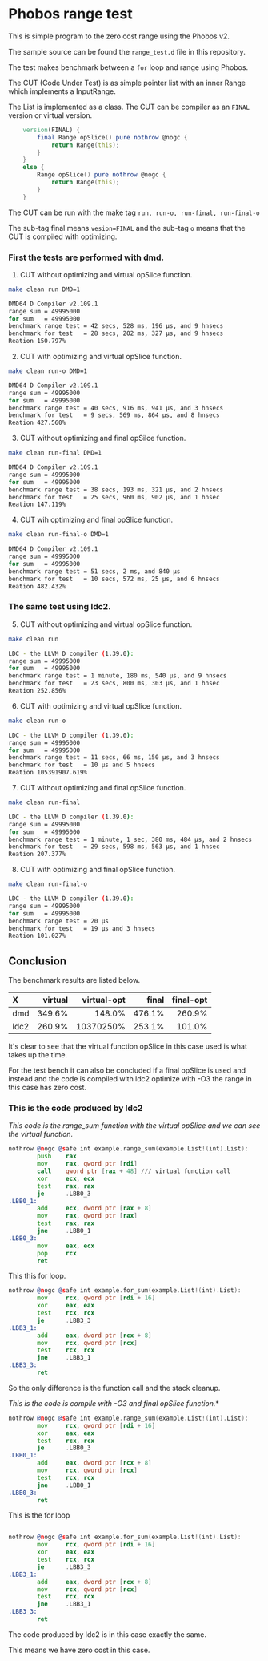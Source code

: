 # Phobos range test

This is simple program to the zero cost range using the Phobos v2.

The sample source can be found the `range_test.d` file in this repository.

The test makes benchmark between a `for` loop and range using Phobos.

The CUT (Code Under Test) is as simple pointer list with an inner Range which implements a InputRange.

The List is implemented as a class. The CUT can be compiler as an `FINAL` version or virtual version.

```d
    version(FINAL) {
        final Range opSlice() pure nothrow @nogc {
            return Range(this);
        }
    }
    else {
        Range opSlice() pure nothrow @nogc {
            return Range(this);
        }
    }
```

The CUT can be run with the make tag `run, run-o, run-final, run-final-o`

The sub-tag final means `vesion=FINAL` and the sub-tag `o` means that the CUT is compiled with optimizing.

### First the tests are performed with dmd.

1. CUT without optimizing and virtual opSlice function.
```sh
make clean run DMD=1

DMD64 D Compiler v2.109.1
range sum = 49995000
for sum   = 49995000
benchmark range test = 42 secs, 528 ms, 196 μs, and 9 hnsecs
benchmark for test   = 28 secs, 202 ms, 327 μs, and 9 hnsecs
Reation 150.797%
```

2. CUT with optimizing and virtual opSlice function.
```sh
make clean run-o DMD=1

DMD64 D Compiler v2.109.1
range sum = 49995000
for sum   = 49995000
benchmark range test = 40 secs, 916 ms, 941 μs, and 3 hnsecs
benchmark for test   = 9 secs, 569 ms, 864 μs, and 8 hnsecs
Reation 427.560%
```

3. CUT without optimizing and final opSilce function.
```sh
make clean run-final DMD=1

DMD64 D Compiler v2.109.1
range sum = 49995000
for sum   = 49995000
benchmark range test = 38 secs, 193 ms, 321 μs, and 2 hnsecs
benchmark for test   = 25 secs, 960 ms, 902 μs, and 1 hnsec
Reation 147.119%
```

4. CUT wih optimizing and final opSlice function.

```sh
make clean run-final-o DMD=1

DMD64 D Compiler v2.109.1
range sum = 49995000
for sum   = 49995000
benchmark range test = 51 secs, 2 ms, and 840 μs
benchmark for test   = 10 secs, 572 ms, 25 μs, and 6 hnsecs
Reation 482.432%
```

### The same test using ldc2.

5. CUT without optimizing and virtual opSlice function.

```sh
make clean run

LDC - the LLVM D compiler (1.39.0):
range sum = 49995000
for sum   = 49995000
benchmark range test = 1 minute, 180 ms, 540 μs, and 9 hnsecs
benchmark for test   = 23 secs, 800 ms, 303 μs, and 1 hnsec
Reation 252.856%
```

6. CUT with optimizing and virtual opSlice function.
```sh
make clean run-o

LDC - the LLVM D compiler (1.39.0):
range sum = 49995000
for sum   = 49995000
benchmark range test = 11 secs, 66 ms, 150 μs, and 3 hnsecs
benchmark for test   = 10 μs and 5 hnsecs
Reation 105391907.619%
```

7. CUT without optimizing and final opSilce function.

```sh
make clean run-final

LDC - the LLVM D compiler (1.39.0):
range sum = 49995000
for sum   = 49995000
benchmark range test = 1 minute, 1 sec, 380 ms, 484 μs, and 2 hnsecs
benchmark for test   = 29 secs, 598 ms, 563 μs, and 1 hnsec
Reation 207.377%
```

8. CUT with optimizing and final opSlice function.

```sh
make clean run-final-o

LDC - the LLVM D compiler (1.39.0):
range sum = 49995000
for sum   = 49995000
benchmark range test = 20 μs
benchmark for test   = 19 μs and 3 hnsecs
Reation 101.027%
```

## Conclusion

The benchmark results are listed below.

| X   | virtual | virtual-opt | final  | final-opt |
|:--- | ----:   | ---:        | ---:   | ---:      |
|dmd  | 349.6%  | 148.0%      | 476.1% | 260.9%    |
|ldc2 | 260.9%  | 10370250%   | 253.1% | 101.0%    |


It's clear to see that the virtual function opSlice in this case used is what takes up the time.

For the test bench it can also be concluded if a final opSlice is used and instead and the code is compiled with ldc2 optimize with -O3 the range in this case has zero cost.


### This is the code produced by ldc2


*This code is the range_sum function with the virtual opSlice and we can see the virtual function.*


```asm
nothrow @nogc @safe int example.range_sum(example.List!(int).List):
        push    rax
        mov     rax, qword ptr [rdi]
        call    qword ptr [rax + 48] /// virtual function call
        xor     ecx, ecx
        test    rax, rax
        je      .LBB0_3
.LBB0_1:
        add     ecx, dword ptr [rax + 8]
        mov     rax, qword ptr [rax]
        test    rax, rax
        jne     .LBB0_1
.LBB0_3:
        mov     eax, ecx
        pop     rcx
        ret
```

This this for loop.
```asm
nothrow @nogc @safe int example.for_sum(example.List!(int).List):
        mov     rcx, qword ptr [rdi + 16]
        xor     eax, eax
        test    rcx, rcx
        je      .LBB3_3
.LBB3_1:
        add     eax, dword ptr [rcx + 8]
        mov     rcx, qword ptr [rcx]
        test    rcx, rcx
        jne     .LBB3_1
.LBB3_3:
        ret

```
So the only difference is the function call and the stack cleanup.


*This is the code is compile with -O3 and final opSlice function.**


```asm
nothrow @nogc @safe int example.range_sum(example.List!(int).List):
        mov     rcx, qword ptr [rdi + 16]
        xor     eax, eax
        test    rcx, rcx
        je      .LBB0_3
.LBB0_1:
        add     eax, dword ptr [rcx + 8]
        mov     rcx, qword ptr [rcx]
        test    rcx, rcx
        jne     .LBB0_1
.LBB0_3:
        ret

```

This is the for loop
```asm

nothrow @nogc @safe int example.for_sum(example.List!(int).List):
        mov     rcx, qword ptr [rdi + 16]
        xor     eax, eax
        test    rcx, rcx
        je      .LBB3_3
.LBB3_1:
        add     eax, dword ptr [rcx + 8]
        mov     rcx, qword ptr [rcx]
        test    rcx, rcx
        jne     .LBB3_1
.LBB3_3:
        ret
```

The code produced by ldc2 is in this case exactly the same.

This means we have zero cost in this case.




